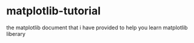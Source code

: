 # matplotlib-tutorial
the matplotlib document that i have provided to help you learn matplotlib liberary
